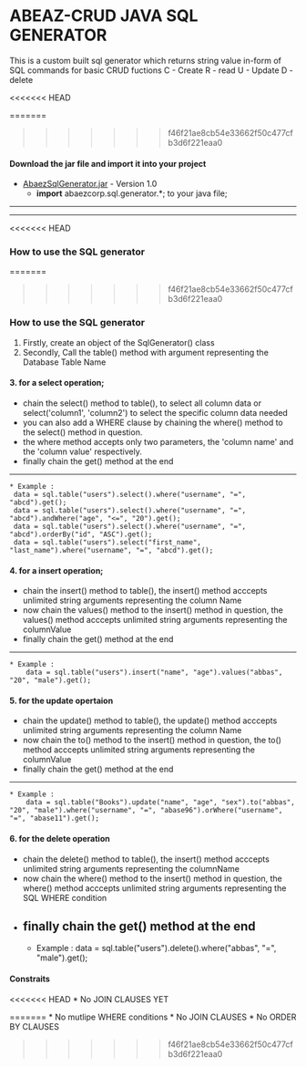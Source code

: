 # ABEAZ-CRUD JAVA SQL GENERATOR
This is a custom built sql generator which returns string value in-form of SQL commands for basic CRUD fuctions
C - Create
R - read
U - Update
D - delete

<<<<<<< HEAD

=======
>>>>>>> f46f21ae8cb54e33662f50c477cfb3d6f221eaa0
#### Download the jar file and import it into your project
* [AbaezSqlGenerator.jar](https://github.com/abbasogaji/abaezjava-sql-generator/releases/download/v1.0/abaezSqlGenerator.jar) - Version 1.0 
  - <strong>import</strong> abaezcorp.sql.generator.*; to your java file;

-----------------------------------------------
-----------------------------------------------
<<<<<<< HEAD

### How to use the SQL generator
=======
>>>>>>> f46f21ae8cb54e33662f50c477cfb3d6f221eaa0

### How to use the SQL generator
1. Firstly, create an object of the SqlGenerator() class
2. Secondly, Call the table() method with argument representing the Database Table Name
#### 3. for a select operation;
 - chain the select() method to table(),  to select all column data or select('column1', 'column2') to select the specific column data needed
 - you can also add a WHERE clause by chaining the where() method to the select() method in question.
 - the where method accepts only two parameters, the 'column name' and the 'column value' respectively.
 - finally chain the get() method at the end
 ----------------------------------------------------
    * Example :
     data = sql.table("users").select().where("username", "=", "abcd").get(); 
     data = sql.table("users").select().where("username", "=", "abcd").andWhere("age", "<=", "20").get(); 
     data = sql.table("users").select().where("username", "=", "abcd").orderBy("id", "ASC").get(); 
	 data = sql.table("users").select("first_name", "last_name").where("username", "=", "abcd").get(); 
 
#### 4. for a insert operation;
 - chain the insert() method to table(),  the insert() method acccepts unlimited string arguments representing the column Name
 - now chain the values() method to the insert() method in question, the values() method acccepts unlimited string arguments representing the columnValue
 - finally chain the get() method at the end
----------------------------------------------------
    * Example :
        data = sql.table("users").insert("name", "age").values("abbas", "20", "male").get(); 

#### 5. for the update opertaion
 - chain the update() method to table(),  the update() method acccepts unlimited string arguments representing the column Name
 - now chain the to() method to the insert() method in question, the to() method acccepts unlimited string arguments representing the columnValue
 - finally chain the get() method at the end
  ----------------------------------------------------
    * Example :
        data = sql.table("Books").update("name", "age", "sex").to("abbas", "20", "male").where("username", "=", "abase96").orWhere("username", "=", "abase11").get();  

#### 6. for the delete operation
- chain the delete() method to table(),  the insert() method acccepts unlimited string arguments representing the columnName
- now chain the where() method to the insert() method in question, the where() method acccepts unlimited string arguments representing the SQL WHERE condition
- finally chain the get() method at the end
   ----------------------------------------------------
    * Example :
        data = sql.table("users").delete().where("abbas", "=", "male").get();     

#### Constraits
<<<<<<< HEAD
    * No JOIN CLAUSES YET
 
=======
    * No mutlipe WHERE conditions
    * No JOIN CLAUSES
    * No ORDER BY CLAUSES
>>>>>>> f46f21ae8cb54e33662f50c477cfb3d6f221eaa0
